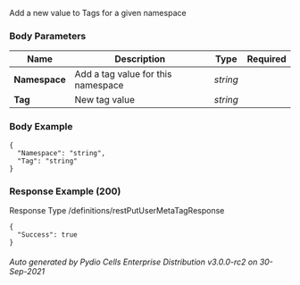 






 
Add a new value to Tags for a given namespace  


### Body Parameters

Name | Description | Type | Required
---|---|---|---
**Namespace** | Add a tag value for this namespace | _string_ |   
**Tag** | New tag value | _string_ |   


### Body Example
```
{
  "Namespace": "string",
  "Tag": "string"
}
```






### Response Example (200)
Response Type /definitions/restPutUserMetaTagResponse

```
{
  "Success": true
}
```




###### Auto generated by Pydio Cells Enterprise Distribution v3.0.0-rc2 on 30-Sep-2021
